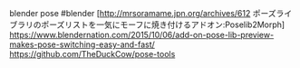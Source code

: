 blender pose
#blender
	[http://mrsoramame.jpn.org/archives/612 ポーズライブラリのポーズリストを一気にモーフに焼き付けるアドオン:Poselib2Morph]
	https://www.blendernation.com/2015/10/06/add-on-pose-lib-preview-makes-pose-switching-easy-and-fast/
	https://github.com/TheDuckCow/pose-tools
